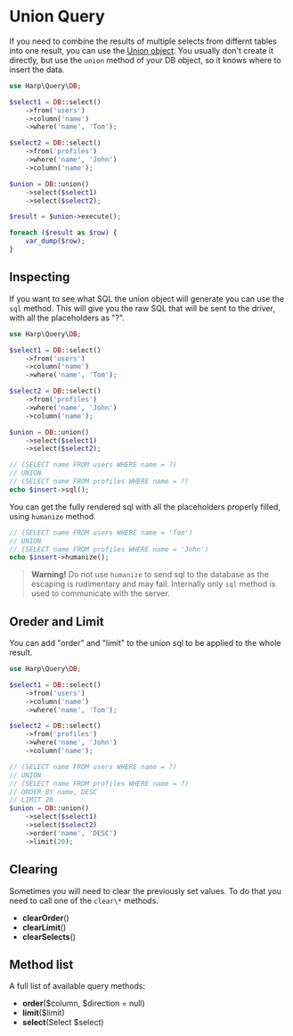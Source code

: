 # Union Query

If you need to combine the results of multiple selects from differnt tables into one result, you can use the [Union object](/src/Union.php). You usually don't create it directly, but use the ``union`` method of your DB object, so it knows where to insert the data.

```php
use Harp\Query\DB;

$select1 = DB::select()
    ->from('users')
    ->column('name')
    ->where('name', 'Tom');

$select2 = DB::select()
    ->from('profiles')
    ->where('name', 'John')
    ->column('name');

$union = DB::union()
    ->select($select1)
    ->select($select2);

$result = $union->execute();

foreach ($result as $row) {
    var_dump($row);
}
```

## Inspecting

If you want to see what SQL the union object will generate you can use the ``sql`` method. This will give you the raw SQL that will be sent to the driver, with all the placeholders as "?".

```php
use Harp\Query\DB;

$select1 = DB::select()
    ->from('users')
    ->column('name')
    ->where('name', 'Tom');

$select2 = DB::select()
    ->from('profiles')
    ->where('name', 'John')
    ->column('name');

$union = DB::union()
    ->select($select1)
    ->select($select2);

// (SELECT name FROM users WHERE name = ?)
// UNION
// (SELECT name FROM profiles WHERE name = ?)
echo $insert->sql();
```

You can get the fully rendered sql with all the placeholders properly filled, using ``humanize`` method.

```php
// (SELECT name FROM users WHERE name = 'Tom')
// UNION
// (SELECT name FROM profiles WHERE name = 'John')
echo $insert->humanize();
```

> __Warning!__ Do not use ``humanize`` to send sql to the database as the escaping is rudimentary and may fail. Internally only ``sql`` method is used to communicate with the server.

## Oreder and Limit

You can add "order" and "limit" to the union sql to be applied to the whole result.

```php
use Harp\Query\DB;

$select1 = DB::select()
    ->from('users')
    ->column('name')
    ->where('name', 'Tom');

$select2 = DB::select()
    ->from('profiles')
    ->where('name', 'John')
    ->column('name');

// (SELECT name FROM users WHERE name = ?)
// UNION
// (SELECT name FROM profiles WHERE name = ?)
// ORDER BY name, DESC
// LIMIT 20
$union = DB::union()
    ->select($select1)
    ->select($select2)
    ->order('name', 'DESC')
    ->limit(20);
```

## Clearing

Sometimes you will need to clear the previously set values. To do that you need to call one of the ``clear\*`` methods.

- __clearOrder__()
- __clearLimit__()
- __clearSelects__()

## Method list

A full list of available query methods:

- __order__($column, $direction = null)
- __limit__($limit)
- __select__(Select $select)
